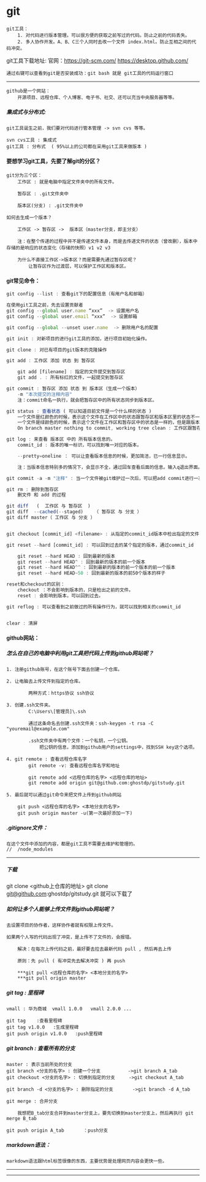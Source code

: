 # git
    git工具：
        1. 对代码进行版本管理。可以很方便的获取之前写过的代码。防止之前的代码丢失。
        2. 多人协作开发。A、B、C三个人同时去改一个文件 index.html。防止互相之间的代码冲突。


git工具下载地址:
    官网：https://git-scm.com/
        https://desktop.github.com/	

    通过右键可以查看到git是否安装成功：git bash 就是 git工具的代码运行窗口

---
    github是一个网站：
        开源项目、远程仓库、个人博客、电子书、社交、还可以充当中央服务器等等。


##### 集成式与分布式:

    git工具诞生之前，我们要对代码进行管本管理 -> svn cvs 等等。

    svn cvs工具 : 集成式
    git工具 : 分布式  ( 95%以上的公司都在采用git工具来做版本 )


#### 要想学习git工具，先要了解git的分区？

    git分为三个区：
        工作区 : 就是电脑中指定文件夹中的所有文件。

        暂存区 : .git文件夹中

        版本区(分支) : .git文件夹中

    如何去生成一个版本？

        工作区 -> 暂存区 ->  版本区（master分支，即主分支）

        注：在整个传递的过程中并不是传递文件本身，而是去传递文件的状态（曾改删），版本中存储的是响应的状态变化（存储的快照）v1 v2 v3 

        为什么不直接工作区->版本区？而是需要先通过暂存区呢？
            让暂存区作为过渡层，可以保护工作区和版本区。
        


#### git常见命令：
```js
git config --list : 查看git下的配置信息（有用户名和邮箱）

在使用git工具之前，先去设置贡献者
git config --global user.name “xxx”  -> 设置用户名
git config --global user.email “xxx”  -> 设置邮箱

git config --global --unset user.name  -> 删除用户名的配置

git init : 对新项目的进行git工具的添加，进行项目初始化操作。

git clone : 对已有项目的git版本的克隆操作

git add : 工作区 添加 状态 到 暂存区

    git add [filename] : 指定的文件提交到暂存区
    git add . : 所有标红的文件，一起提交到暂存区

git commit : 暂存区 添加 状态 到 版本区（生成一个版本）
    -m "本次提交的注释内容"
    注：commit命名一执行，就会把暂存区中的所有状态同步到版本区。

git status : 查看状态 ( 可以知道目前文件是一个什么样的状态 )
    一个文件是红颜色的时候，表示这个文件在工作区中的状态跟暂存区和版本区里的状态不一样。
    一个文件是绿颜色的时候，表示这个文件在工作区和暂存区中的状态是一样的，但是跟版本区中的状态是不一样的。  
    On branch master nothing to commit, working tree clean : 工作区跟暂存区和版本区状态是完全一样的。

git log : 来查看 版本区 中的 所有版本信息的。
    commit_id : 版本的唯一标识，可以找到唯一对应的版本。

    --pretty=oneline ： 可以让查看版本信息的时候，更加简洁，已一行信息显示。

    注：当版本信息特别多的情况下，会显示不全，通过回车查看后面的信息。输入q退出界面。

git commit -a -m "注释" : 当一个文件被git维护过一次后，可以把add commit进行一次性操作。

git rm : 删除到暂存区
    删文件 和 add 的过程

git diff   (  工作区 与 暂存区  )
git diff  --cached(--staged)	（ 暂存区 与 分支 ）
git diff master（ 工作区 与 分支 ）


git checkout [commit_id] <filename> : 从指定的commit_id版本中检出指定的文件，到工作区和暂存区。

git reset --hard [commit_id] : 可以回到过去的某个指定的版本，通过commit_id

    git reset --hard HEAD : 回到最新的版本
    git reset --hard HEAD^ : 回到最新的版本的前一个版本
    git reset --hard HEAD^^ : 回到最新的版本的前一个版本的前一个版本
    git reset --hard HEAD~50 : 回到最新的版本的前50个版本的样子

reset和checkout的区别：
    checkout ：不会影响到版本的，只是检出之前的文件。
    reset : 会影响到版本，可以回到过去。

git reflog : 可以查看到之前做过的所有操作行为，就可以找到相关的commit_id


clear : 清屏
```



#### github网站：

##### 怎么在自己的电脑中利用git工具把代码上传到github网站呢？

    1. 注册github账号，在这个账号下面去创建一个仓库。

    2. 让电脑去上传文件到指定的仓库。

            两种方式：https协议 ssh协议
    
    3. 创建.ssh文件夹。
            C:\Users\[管理员]\.ssh

            通过这条命名去创建.ssh文件夹：ssh-keygen -t rsa -C "youremail@example.com"

            .ssh文件夹中有两个文件：一个私钥，一个公钥。
                把公钥的信息，添加到github用户的settings中，找到SSH key这个选项。 

    4. git remote : 查看远程仓库名字
            git remote -v: 查看远程仓库名字和地址

            git remote add <远程仓库的名字> <远程仓库的地址>
            git remote add origin git@github.com:ghostdp/gitstudy.git

    5. 最后就可以通过git命令来把文件上传到github网站

        git push <远程仓库的名字> <本地分支的名字>
        git push origin master -u(第一次最好添加一下)

##### .gitignore文件：

    在这个文件中添加的内容，都是git工具不需要去维护和管理的。
    //  /node_modules

---
##### 下载
git clone <github上仓库的地址> 
git clone git@github.com:ghostdp/gitstudy.git 就可以下载了

##### 如何让多个人能够上传文件到github网站呢？

    去设置项目的协作者，这样协作者就有权限上传文件。

    如果两个人写的代码出现了冲突，是上传不了文件的，会报错。

        解决：在每次上传代码之前，最好要去拉去最新代码 pull , 然后再去上传

        原则：先 pull ( 有冲突先去解决冲突 ) 再 push

        ***git pull <远程仓库的名字> <本地分支的名字>
        ***git pull origin master

##### git tag : 里程碑

    vmall : 华为商城  vmall 1.0.0   vmall 2.0.0 ...

    git tag    :查看里程碑
    git tag v1.0.0   :生成里程碑
    git push origin v1.0.0   :push里程碑



##### git branch : 查看所有的分支
    master : 表示当前所处的分支
    git branch <分支的名字> : 创建一个分支          ->git branch A_tab
    git checkout <分支的名字> : 切换到指定的分支     ->git checkout A_tab

    git branch -d <分支的名字> : 删除指定的分支       ->git branch -d A_tab

    git merge : 合并分支

        我想把B_tab分支合并到master分支上，要先切换到master分支上，然后再执行 git merge B_tab

    git push origin A_tab       ：push分支


##### markdown语法：
    markdown语法跟html标签很像的东西，主要优势是处理网页内容会更快一些。

---
---